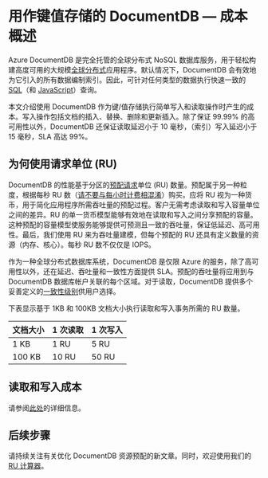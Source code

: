 <properties
    pageTitle="用作键值存储的 Azure DocumentDB — 成本概述 | Azure"
    description="了解将 Azure DocumentDB 用作键值存储的低成本。"
    keywords="键值存储"
    services="documentdb"
    author="ArnoMicrosoft"
    manager="jhubbard"
    editor=""
    tags=""
    documentationcenter="" />
    
<tags
    ms.assetid="7f765c17-8549-4509-9475-46394fc3a218"
    ms.service="documentdb"
    ms.workload="data-services"
    ms.tgt_pltfrm="na"
    ms.devlang="na"
    ms.topic="article"
    ms.date="01/30/2017"
    wacn.date="03/22/2017"
    ms.author="acomet" />  


# 用作键值存储的 DocumentDB — 成本概述

Azure DocumentDB 是完全托管的全球分布式 NoSQL 数据库服务，用于轻松构建高度可用的大规模[全球分布式](/documentation/articles/documentdb-distribute-data-globally/)应用程序。默认情况下，DocumentDB 会有效地为它引入的所有数据编制索引。因此，可针对任何类型的数据执行快速一致的 [SQL](/documentation/articles/documentdb-sql-query/)（和 [JavaScript](/documentation/articles/documentdb-programming/)）查询。

本文介绍使用 DocumentDB 作为键/值存储执行简单写入和读取操作时产生的成本。写入操作包括文档的插入、替换、删除和更新插入。除了保证 99.99% 的高可用性以外，DocumentDB 还保证读取延迟小于 10 毫秒，（索引）写入延迟小于 15 毫秒，SLA 高达 99%。

## 为何使用请求单位 (RU)

DocumentDB 的性能基于分区的[预配请求](/documentation/articles/documentdb-programming/)单位 (RU) 数量。预配属于另一种粒度，根据每秒 RU 数（[请不要与每小时计费相混淆](/pricing/details/documentdb/)）购买。应将 RU 视为一种货币，用于简化应用程序所需吞吐量的预配过程。客户无需考虑读取和写入容量单位之间的差异。RU 的单一货币模型能够有效地在读取和写入之间分享预配的容量。这种预配的容量模型使服务能够提供可预测且一致的吞吐量，保证低延迟、高可用性。最后，我们使用 RU 来为吞吐量建模，但每个预配的 RU 还具有定义数量的资源（内存、核心）。每秒 RU 数不仅仅是 IOPS。

作为一种全球分布式数据库系统，DocumentDB 是仅限 Azure 的服务，除了高可用性以外，还在延迟、吞吐量和一致性方面提供 SLA。预配的吞吐量将应用到与 DocumentDB 数据库帐户关联的每个区域。对于读取，DocumentDB 提供多个妥善定义的[一致性级别](/documentation/articles/documentdb-consistency-levels/)供用户选择。

下表显示基于 1KB 和 100KB 文档大小执行读取和写入事务所需的 RU 数量。

|文档大小|1 次读取|1 次写入|
|-------------|------|-------|
|1 KB|1 RU|5 RU|
|100 KB|10 RU|50 RU|

## 读取和写入成本

请参阅[此处](/pricing/details/documentdb/)的详细信息。

## 后续步骤

请持续关注有关优化 DocumentDB 资源预配的新文章。同时，欢迎使用我们的 [RU 计算器](https://www.documentdb.com/capacityplanner)。

<!---HONumber=Mooncake_0313_2017-->
